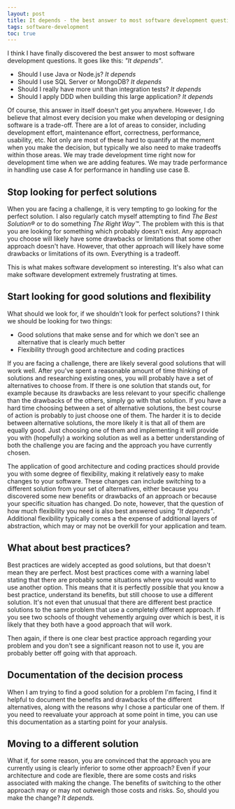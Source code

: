 ```yaml
---
layout: post
title: It depends - the best answer to most software development questions
tags: software-development
toc: true
---
```


I think I have finally discovered the best answer to most software development questions. It goes like this: *"It depends"*.

- Should I use Java or Node.js? *It depends*
- Should I use SQL Server or MongoDB? *It depends*
- Should I really have more unit than integration tests? *It depends*
- Should I apply DDD when building this large application? *It depends*

Of course, this answer in itself doesn't get you anywhere. However, I do believe that almost every decision you make when developing or designing software is a trade-off. There are a lot of areas to consider, including development effort, maintenance effort, correctness, performance, usability, etc. Not only are most of these hard to quantify at the moment when you make the decision, but typically we also need to make tradeoffs within those areas. We may trade development time right now for development time when we are adding features. We may trade performance in handling use case A for performance in handling use case B.

## Stop looking for perfect solutions

When you are facing a challenge, it is very tempting to go looking for the perfect solution. I also regularly catch myself attempting to find *The Best Solution®* or to do something *The Right Way™*. The problem with this is that you are looking for something which probably doesn't exist. Any approach you choose will likely have some drawbacks or limitations that some other approach doesn't have. However, that other approach will likely have some drawbacks or limitations of its own. Everything is a tradeoff.

This is what makes software development so interesting. It's also what can make software development extremely frustrating at times.

## Start looking for good solutions and flexibility

What should we look for, if we shouldn't look for perfect solutions? I think we should be looking for two things:

- Good solutions that make sense and for which we don't see an alternative that is clearly much better
- Flexibility through good architecture and coding practices

If you are facing a challenge, there are likely several good solutions that will work well. After you've spent a reasonable amount of time thinking of solutions and researching existing ones, you will probably have a set of alternatives to choose from. If there is one solution that stands out, for example because its drawbacks are less relevant to your specific challenge than the drawbacks of the others, simply go with that solution. If you have a hard time choosing between a set of alternative solutions, the best course of action is probably to just choose one of them. The harder it is to decide between alternative solutions, the more likely it is that all of them are equally good. Just choosing one of them and implementing it will provide you with (hopefully) a working solution as well as a better understanding of both the challenge you are facing and the approach you have currently chosen.

The application of good architecture and coding practices should provide you with some degree of flexibility, making it relatively easy to make changes to your software. These changes can include switching to a different solution from your set of alternatives, either because you discovered some new benefits or drawbacks of an approach or because your specific situation has changed. Do note, however, that the question of how much flexibility you need is also best answered using *"It depends"*. Additional flexibility typically comes a the expense of additional layers of abstraction, which may or may not be overkill for your application and team.

## What about best practices?

Best practices are widely accepted as good solutions, but that doesn't mean they are perfect. Most best practices come with a warning label stating that there are probably some situations where you would want to use another option. This means that it is perfectly possible that you know a best practice, understand its benefits, but still choose to use a different solution. It's not even that unusual that there are different best practice solutions to the same problem that use a completely different approach. If you see two schools of thought vehemently arguing over which is best, it is likely that they both have a good approach that will work.

Then again, if there is one clear best practice approach regarding your problem and you don't see a significant reason not to use it, you are probably better off going with that approach.

## Documentation of the decision process

When I am trying to find a good solution for a problem I'm facing, I find it helpful to document the benefits and drawbacks of the different alternatives, along with the reasons why I chose a particular one of them. If you need to reevaluate your approach at some point in time, you can use this documentation as a starting point for your analysis.

## Moving to a different solution

What if, for some reason, you are convinced that the approach you are currently using is clearly inferior to some other approach? Even if your architecture and code are flexible, there are some costs and risks associated with making the change. The benefits of switching to the other approach may or may not outweigh those costs and risks. So, should you make the change? *It depends.*